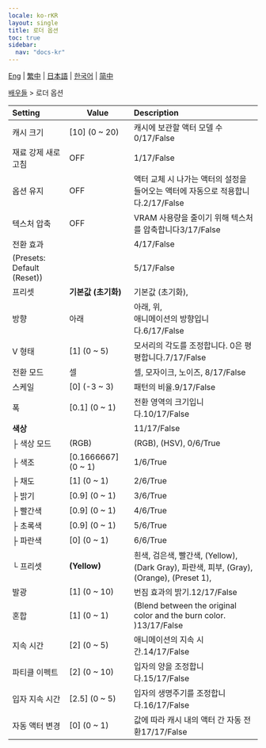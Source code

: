 ```yaml
---
locale: ko-rKR
layout: single
title: 로더 옵션
toc: true
sidebar:
  nav: "docs-kr"
---
```

[Eng](/dancexr/menu/2025.4/actors/loader_options) | [繁中](/tw/dancexr/menu/2025.4/actors/loader_options) | [日本語](/jp/dancexr/menu/2025.4/actors/loader_options) | [한국어](/kr/dancexr/menu/2025.4/actors/loader_options) | [简中](/zh/dancexr/menu/2025.4/actors/loader_options)

[배우들](../menu#배우들) > 로더 옵션



| Setting | Value | Description |
| :--- | --- | :--- |
| 캐시 크기 | [10] (0 ~ 20) | 캐시에 보관할 액터 모델 수0/17/False
| 재료 강제 새로 고침 | OFF | 1/17/False
| 옵션 유지 | OFF | 액터 교체 시 나가는 액터의 설정을 들어오는 액터에 자동으로 적용합니다.2/17/False
| 텍스처 압축 | OFF | VRAM 사용량을 줄이기 위해 텍스처를 압축합니다3/17/False
| 전환 효과 || 4/17/False
| (Presets: Default (Reset)) || 5/17/False
| 프리셋 | **기본값 (초기화)** | 기본값 (초기화),  |
| 방향 | 아래 | 아래, 위, <br/>애니메이션의 방향입니다.6/17/False
| V 형태 | [1] (0 ~ 5) | 모서리의 각도를 조정합니다. 0은 평평합니다.7/17/False
| 전환 모드 | 셀 | 셀, 모자이크, 노이즈, 8/17/False
| 스케일 | [0] (-3 ~ 3) | 패턴의 비율.9/17/False
| 폭 | [0.1] (0 ~ 1) | 전환 영역의 크기입니다.10/17/False
| **색상** | | 11/17/False
| ├ 색상 모드 | (RGB) | (RGB), (HSV), 0/6/True
| ├ 색조 | [0.1666667] (0 ~ 1) | 1/6/True
| ├ 채도 | [1] (0 ~ 1) | 2/6/True
| ├ 밝기 | [0.9] (0 ~ 1) | 3/6/True
| ├ 빨간색 | [0.9] (0 ~ 1) | 4/6/True
| ├ 초록색 | [0.9] (0 ~ 1) | 5/6/True
| ├ 파란색 | [0] (0 ~ 1) | 6/6/True
| └ 프리셋 | **(Yellow)** | 흰색, 검은색, 빨간색, (Yellow), (Dark Gray), 파란색, 피부, (Gray), (Orange), (Preset 1),  |
| 발광 | [1] (0 ~ 10) | 번짐 효과의 밝기.12/17/False
| 혼합 | [1] (0 ~ 1) | (Blend between the original color and the burn color. )13/17/False
| 지속 시간 | [2] (0 ~ 5) | 애니메이션의 지속 시간.14/17/False
| 파티클 이펙트 | [2] (0 ~ 10) | 입자의 양을 조정합니다.15/17/False
| 입자 지속 시간 | [2.5] (0 ~ 5) | 입자의 생명주기를 조정합니다.16/17/False
| 자동 액터 변경 | [0] (0 ~ 1) | 값에 따라 캐시 내의 액터 간 자동 전환17/17/False
